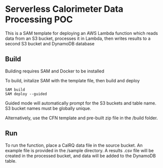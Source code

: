 # Serverless Calorimeter Data Processing POC
This is a SAM template for deploying an AWS Lambda function which reads data from an S3 bucket, 
processes it in Lambda, then writes results to a second S3 bucket and DynamoDB database

## Build
Building requires SAM and Docker to be installed 

To build, initalize SAM with the template file, then build and deploy
```
SAM build
SAM deploy --guided
```
Guided mode will automatically prompt for the S3 buckets and table name. S3 bucket names must be globally unique.

Alternatively, use the CFN template and pre-built zip file in the /build folder. 
## Run
To run the function, place a CalRQ data file in the source bucket. An example file is provided in the /sample directory.
A results .csv file will be created in the processed bucket, and data will be added to the DynamoDB table.
